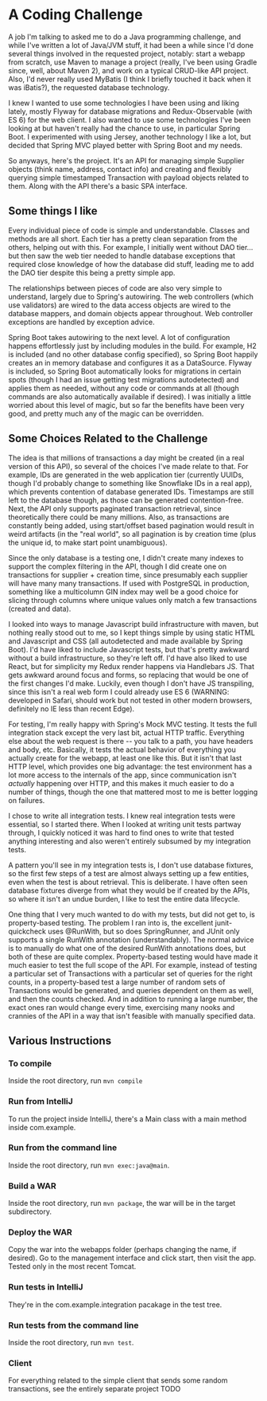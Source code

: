 

# A Coding Challenge

A job I'm talking to asked me to do a Java programming challenge, and while I've written a lot of Java/JVM stuff,
it had been a while since I'd done several things involved in the requested project, notably: start a webapp from
scratch, use Maven to manage a project (really, I've been using Gradle since, well, about Maven 2), and work on a
typical CRUD-like API project. Also, I'd never really used MyBatis (I think I briefly touched it back when it was
iBatis?), the requested database technology.

I knew I wanted to use some technologies I have been using and liking lately, mostly Flyway for database migrations and
Redux-Observable (with ES 6) for the web client. I also wanted to use some technologies I've been looking at but
haven't really had the chance to use, in particular Spring Boot. I experimented with using Jersey, another technology
I like a lot, but decided that Spring MVC played better with Spring Boot and my needs.

So anyways, here's the project. It's an API for managing simple Supplier objects (think name, address, contact info)
and creating and flexibly querying simple timestamped Transaction with payload objects related to them. Along with the
API there's a basic SPA interface.

## Some things I like

Every individual piece of code is simple and understandable. Classes and methods are all short. Each tier has a pretty
clean separation from the others, helping out with this. For example, I initially went without DAO tier... but then
saw the web tier needed to handle database exceptions that required close knowledge of how the database did stuff,
leading me to add the DAO tier despite this being a pretty simple app.

The relationships between pieces of code are also very simple to understand, largely due to Spring's autowiring. The
web controllers (which use validators) are wired to the data access objects are wired to the database mappers, and
domain objects appear throughout. Web controller exceptions are handled by exception advice.

Spring Boot takes autowiring to the next level. A lot of configuration happens effortlessly just by including modules
in the build. For example, H2 is included (and no other database config specified), so Spring Boot happily creates an
in memory database and configures it as a DataSource. Flyway is included, so Spring Boot automatically looks for
migrations in certain spots (though I had an issue getting test migrations autodetected) and applies them as needed,
without any code or commands at all (though commands are also automatically available if desired). I was initially
a little worried about this level of magic, but so far the benefits have been very good, and pretty much any of the
magic can be overridden.


## Some Choices Related to the Challenge

The idea is that millions of transactions a day might be created (in a real version of this API), so several of the
choices I've made relate to that. For example, IDs are generated in the web application tier (currently UUIDs, though
I'd probably change to something like Snowflake IDs in a real app), which prevents contention of database generated IDs.
Timestamps are still left to the database though, as those can be generated contention-free. Next, the API only supports
paginated transaction retrieval, since theoretically there could be many millions. Also, as transactions are constantly
being added, using start/offset based pagination would result in weird artifacts (in the "real world", so all pagination
is by creation time (plus the unique id, to make start point unambiguous).

Since the only database is a testing one, I didn't create many indexes to support the complex filtering in
the API, though I did create one on transactions for supplier + creation time, since presumably each supplier will
have many many transactions. If used with PostgreSQL in production, something like a multicolumn GIN index may well be
a good choice for slicing through columns where unique values only match a few transactions (created and data).

I looked into ways to manage Javascript build infrastructure with maven, but nothing really stood out to me, so I kept
things simple by using static HTML and Javascript and CSS (all autodetected and made available by Spring Boot). I'd
have liked to include Javascript tests, but that's pretty awkward without a build infrastructure, so they're left off.
I'd have also liked to use React, but for simplicity my Redux render happens via Handlebars JS. That gets awkward
around focus and forms, so replacing that would be one of the first changes I'd make. Luckily, even though I don't have
JS transpiling, since this isn't a real web form I could already use ES 6 (WARNING: developed in Safari, should work
but not tested in other modern browsers, definitely no IE less than recent Edge).

For testing, I'm really happy with Spring's Mock MVC testing. It tests the full integration stack except the very last
bit, actual HTTP traffic. Everything else about the web request is there -- you talk to a path, you have headers and
body, etc. Basically, it tests the actual behavior of everything you actually create for the webapp, at least one like
this. But it isn't that last HTTP level, which provides one big advantage: the test environment has a lot more access
to the internals of the app, since communication isn't *actually* happening over HTTP, and this makes it much easier to
do a number of things, though the one that mattered most to me is better logging on failures.

I chose to write all integration tests. I knew real integration tests were essential, so I started there. When I looked
at writing unit tests partway through, I quickly noticed it was hard to find ones to write that tested anything
interesting and also weren't entirely subsumed by my integration tests.

A pattern you'll see in my integration tests is, I don't use database fixtures, so the first few steps of a test are
almost always setting up a few entities, even when the test is about retrieval. This is deliberate. I have often
seen database fixtures diverge from what they would be if created by the APIs, so where it isn't an undue burden,
I like to test the entire data lifecycle.

One thing that I very much wanted to do with my tests, but did not get to, is property-based testing. The problem I ran
into is, the excellent junit-quickcheck uses @RunWith, but so does SpringRunner, and JUnit only supports a single
RunWith annotation (understandably). The normal advice is to manually do what one of the desired RunWith annotations
does, but both of these are quite complex. Property-based testing would have made it much easier to test the full scope
of the API. For example, instead of testing a particular set of Transactions with a particular set of queries for the
right counts, in a property-based test a large number of random sets of Transactions would be generated, and queries
dependent on them as well, and then the counts checked. And in addition to running a large number, the exact ones
ran would change every time, exercising many nooks and crannies of the API in a way that isn't feasible with manually
specified data.

## Various Instructions

### To compile

Inside the root directory, run `mvn compile`

### Run from IntelliJ

To run the project inside IntelliJ, there's a Main class with a main method inside com.example.

### Run from the command line

Inside the root directory, run `mvn exec:java@main`.

### Build a WAR

Inside the root directory, run `mvn package`, the war will be in the target subdirectory.

### Deploy the WAR

Copy the war into the webapps folder (perhaps changing the name, if desired). Go to the management interface and
click start, then visit the app. Tested only in the most recent Tomcat.

### Run tests in IntelliJ

They're in the com.example.integration pacakage in the test tree.

### Run tests from the command line

Inside the root directory, run `mvn test`.

### Client

For everything related to the simple client that sends some random transactions, see the entirely separate project TODO

